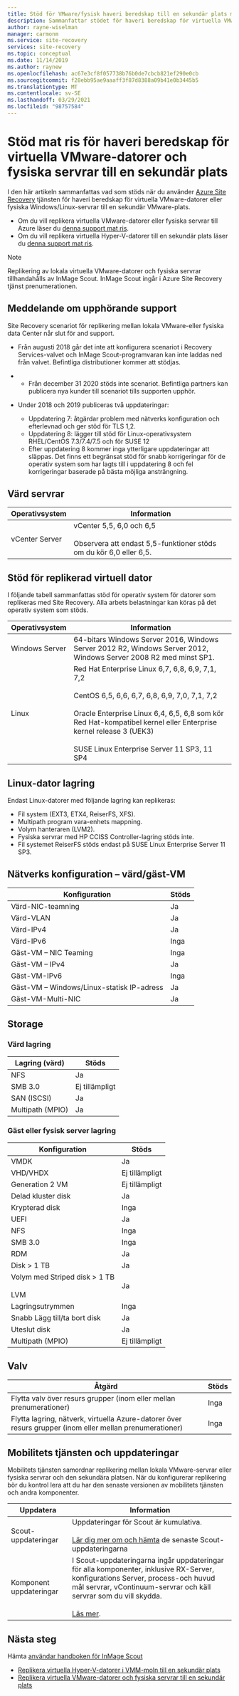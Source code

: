 ```yaml
---
title: Stöd för VMware/fysisk haveri beredskap till en sekundär plats med Azure Site Recovery
description: Sammanfattar stödet för haveri beredskap för virtuella VMware-datorer och fysiska servrar till en sekundär plats med Azure Site Recovery.
author: rayne-wiselman
manager: carmonm
ms.service: site-recovery
services: site-recovery
ms.topic: conceptual
ms.date: 11/14/2019
ms.author: raynew
ms.openlocfilehash: ac67e3cf8f057738b76b0de7cbcb821ef290e0cb
ms.sourcegitcommit: f28ebb95ae9aaaff3f87d8388a09b41e0b3445b5
ms.translationtype: MT
ms.contentlocale: sv-SE
ms.lasthandoff: 03/29/2021
ms.locfileid: "98757584"
---
```

# <a name="support-matrix-for-disaster-recovery-of-vmware-vms-and-physical-servers-to-a-secondary-site"></a>Stöd mat ris för haveri beredskap för virtuella VMware-datorer och fysiska servrar till en sekundär plats

I den här artikeln sammanfattas vad som stöds när du använder [Azure Site Recovery](site-recovery-overview.md) tjänsten för haveri beredskap för virtuella VMware-datorer eller fysiska Windows/Linux-servrar till en sekundär VMware-plats.

- Om du vill replikera virtuella VMware-datorer eller fysiska servrar till Azure läser du [denna support mat ris](vmware-physical-azure-support-matrix.md).
- Om du vill replikera virtuella Hyper-V-datorer till en sekundär plats läser du [denna support mat ris](hyper-v-azure-support-matrix.md).

> [!NOTE]
> Replikering av lokala virtuella VMware-datorer och fysiska servrar tillhandahålls av InMage Scout. InMage Scout ingår i Azure Site Recovery tjänst prenumerationen.

## <a name="end-of-support-announcement"></a>Meddelande om upphörande support
Site Recovery scenariot för replikering mellan lokala VMware-eller fysiska data Center når slut för and support.

- Från augusti 2018 går det inte att konfigurera scenariot i Recovery Services-valvet och InMage Scout-programvaran kan inte laddas ned från valvet. Befintliga distributioner kommer att stödjas.
- - Från december 31 2020 stöds inte scenariot.
Befintliga partners kan publicera nya kunder till scenariot tills supporten upphör.
- Under 2018 och 2019 publiceras två uppdateringar:

    - Uppdatering 7: åtgärdar problem med nätverks konfiguration och efterlevnad och ger stöd för TLS 1,2.
    - Uppdatering 8: lägger till stöd för Linux-operativsystem RHEL/CentOS 7.3/7.4/7.5 och för SUSE 12
    - Efter uppdatering 8 kommer inga ytterligare uppdateringar att släppas. Det finns ett begränsat stöd för snabb korrigeringar för de operativ system som har lagts till i uppdatering 8 och fel korrigeringar baserade på bästa möjliga ansträngning.

## <a name="host-servers"></a>Värd servrar

**Operativsystem** | **Information**
--- | ---
vCenter Server | vCenter 5,5, 6,0 och 6,5<br/><br/> Observera att endast 5,5-funktioner stöds om du kör 6,0 eller 6,5.


## <a name="replicated-vm-support"></a>Stöd för replikerad virtuell dator

I följande tabell sammanfattas stöd för operativ system för datorer som replikeras med Site Recovery. Alla arbets belastningar kan köras på det operativ system som stöds.

**Operativsystem** | **Information**
--- | ---
Windows Server | 64-bitars Windows Server 2016, Windows Server 2012 R2, Windows Server 2012, Windows Server 2008 R2 med minst SP1.
Linux | Red Hat Enterprise Linux 6,7, 6,8, 6,9, 7,1, 7,2 <br/><br/> CentOS 6,5, 6,6, 6,7, 6,8, 6,9, 7,0, 7,1, 7,2 <br/><br/> Oracle Enterprise Linux 6,4, 6,5, 6,8 som kör Red Hat-kompatibel kernel eller Enterprise kernel release 3 (UEK3) <br/><br/> SUSE Linux Enterprise Server 11 SP3, 11 SP4 


## <a name="linux-machine-storage"></a>Linux-dator lagring

Endast Linux-datorer med följande lagring kan replikeras:

- Fil system (EXT3, ETX4, ReiserFS, XFS).
- Multipath program vara-enhets mappning.
- Volym hanteraren (LVM2).
- Fysiska servrar med HP CCISS Controller-lagring stöds inte.
- Fil systemet ReiserFS stöds endast på SUSE Linux Enterprise Server 11 SP3.

## <a name="network-configuration---hostguest-vm"></a>Nätverks konfiguration – värd/gäst-VM

**Konfiguration** | **Stöds**  
--- | --- 
Värd-NIC-teamning | Ja 
Värd-VLAN | Ja 
Värd-IPv4 | Ja 
Värd-IPv6 | Inga 
Gäst-VM – NIC Teaming | Inga
Gäst-VM – IPv4 | Ja
Gäst-VM-IPv6 | Inga
Gäst-VM – Windows/Linux-statisk IP-adress | Ja
Gäst-VM-Multi-NIC | Ja


## <a name="storage"></a>Storage

### <a name="host-storage"></a>Värd lagring

**Lagring (värd)** | **Stöds** 
--- | --- 
NFS | Ja 
SMB 3.0 | Ej tillämpligt 
SAN (ISCSI) | Ja 
Multipath (MPIO) | Ja 

### <a name="guest-or-physical-server-storage"></a>Gäst eller fysisk server lagring

**Konfiguration** | **Stöds** 
--- | --- 
VMDK | Ja 
VHD/VHDX | Ej tillämpligt 
Generation 2 VM | Ej tillämpligt 
Delad kluster disk | Ja 
Krypterad disk | Inga 
UEFI| Ja 
NFS | Inga 
SMB 3.0 | Inga 
RDM | Ja 
Disk > 1 TB | Ja 
Volym med Striped disk > 1 TB<br/><br/> LVM | Ja 
Lagringsutrymmen | Inga 
Snabb Lägg till/ta bort disk | Ja 
Uteslut disk | Ja 
Multipath (MPIO) | Ej tillämpligt 

## <a name="vaults"></a>Valv

**Åtgärd** | **Stöds** 
--- | --- 
Flytta valv över resurs grupper (inom eller mellan prenumerationer) | Inga 
Flytta lagring, nätverk, virtuella Azure-datorer över resurs grupper (inom eller mellan prenumerationer) | Inga 

## <a name="mobility-service-and-updates"></a>Mobilitets tjänsten och uppdateringar

Mobilitets tjänsten samordnar replikering mellan lokala VMware-servrar eller fysiska servrar och den sekundära platsen. När du konfigurerar replikering bör du kontrol lera att du har den senaste versionen av mobilitets tjänsten och andra komponenter.

| **Uppdatera** | **Information** |
| --- | --- |
|Scout-uppdateringar | Uppdateringar för Scout är kumulativa. <br/><br/> [Lär dig mer om och hämta](vmware-physical-secondary-disaster-recovery.md#updates) de senaste Scout-uppdateringarna |
|Komponent uppdateringar | I Scout-uppdateringarna ingår uppdateringar för alla komponenter, inklusive RX-Server, konfigurations Server, process-och huvud mål servrar, vContinuum-servrar och käll servrar som du vill skydda.<br/><br/> [Läs mer](vmware-physical-secondary-disaster-recovery.md#download-and-install-component-updates).|


## <a name="next-steps"></a>Nästa steg

Hämta [användar handboken för InMage Scout](https://aka.ms/asr-scout-user-guide)

- [Replikera virtuella Hyper-V-datorer i VMM-moln till en sekundär plats](./hyper-v-vmm-disaster-recovery.md)
- [Replikera virtuella VMware-datorer och fysiska servrar till en sekundär plats](./vmware-physical-secondary-disaster-recovery.md)
